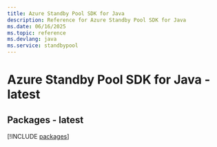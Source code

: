 ```yaml
---
title: Azure Standby Pool SDK for Java
description: Reference for Azure Standby Pool SDK for Java
ms.date: 06/16/2025
ms.topic: reference
ms.devlang: java
ms.service: standbypool
---
```

# Azure Standby Pool SDK for Java - latest
## Packages - latest
[!INCLUDE [packages](standby-pool-index.md)]